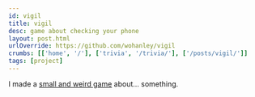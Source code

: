 ```yaml
---
id: vigil
title: vigil
desc: game about checking your phone
layout: post.html
urlOverride: https://github.com/wohanley/vigil
crumbs: [['home', '/'], ['trivia', '/trivia/'], ['/posts/vigil/']]
tags: [project]
---
```


<p class="section">I made a <a href="https://github.com/wohanley/vigil">small and weird game</a>
 about... something.</p>
